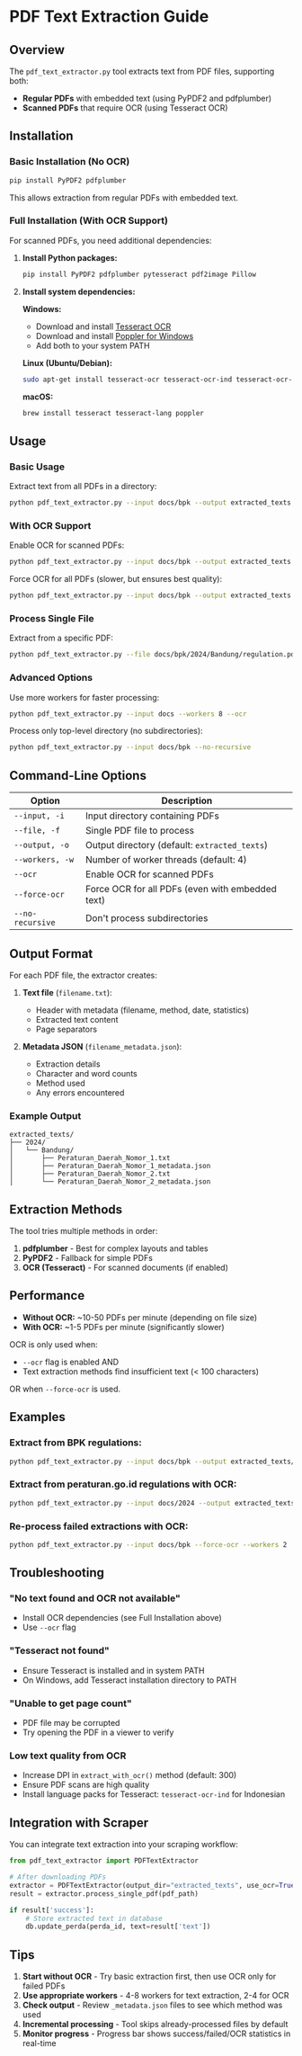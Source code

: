 # PDF Text Extraction Guide

## Overview

The `pdf_text_extractor.py` tool extracts text from PDF files, supporting both:
- **Regular PDFs** with embedded text (using PyPDF2 and pdfplumber)
- **Scanned PDFs** that require OCR (using Tesseract OCR)

## Installation

### Basic Installation (No OCR)

```bash
pip install PyPDF2 pdfplumber
```

This allows extraction from regular PDFs with embedded text.

### Full Installation (With OCR Support)

For scanned PDFs, you need additional dependencies:

1. **Install Python packages:**
   ```bash
   pip install PyPDF2 pdfplumber pytesseract pdf2image Pillow
   ```

2. **Install system dependencies:**

   **Windows:**
   - Download and install [Tesseract OCR](https://github.com/UB-Mannheim/tesseract/wiki)
   - Download and install [Poppler for Windows](https://github.com/oschwartz10612/poppler-windows/releases/)
   - Add both to your system PATH

   **Linux (Ubuntu/Debian):**
   ```bash
   sudo apt-get install tesseract-ocr tesseract-ocr-ind tesseract-ocr-eng poppler-utils
   ```

   **macOS:**
   ```bash
   brew install tesseract tesseract-lang poppler
   ```

## Usage

### Basic Usage

Extract text from all PDFs in a directory:
```bash
python pdf_text_extractor.py --input docs/bpk --output extracted_texts
```

### With OCR Support

Enable OCR for scanned PDFs:
```bash
python pdf_text_extractor.py --input docs/bpk --output extracted_texts --ocr
```

Force OCR for all PDFs (slower, but ensures best quality):
```bash
python pdf_text_extractor.py --input docs/bpk --output extracted_texts --force-ocr
```

### Process Single File

Extract from a specific PDF:
```bash
python pdf_text_extractor.py --file docs/bpk/2024/Bandung/regulation.pdf
```

### Advanced Options

Use more workers for faster processing:
```bash
python pdf_text_extractor.py --input docs --workers 8 --ocr
```

Process only top-level directory (no subdirectories):
```bash
python pdf_text_extractor.py --input docs/bpk --no-recursive
```

## Command-Line Options

| Option | Description |
|--------|-------------|
| `--input, -i` | Input directory containing PDFs |
| `--file, -f` | Single PDF file to process |
| `--output, -o` | Output directory (default: `extracted_texts`) |
| `--workers, -w` | Number of worker threads (default: 4) |
| `--ocr` | Enable OCR for scanned PDFs |
| `--force-ocr` | Force OCR for all PDFs (even with embedded text) |
| `--no-recursive` | Don't process subdirectories |

## Output Format

For each PDF file, the extractor creates:

1. **Text file** (`filename.txt`):
   - Header with metadata (filename, method, date, statistics)
   - Extracted text content
   - Page separators

2. **Metadata JSON** (`filename_metadata.json`):
   - Extraction details
   - Character and word counts
   - Method used
   - Any errors encountered

### Example Output

```
extracted_texts/
├── 2024/
│   └── Bandung/
│       ├── Peraturan_Daerah_Nomor_1.txt
│       ├── Peraturan_Daerah_Nomor_1_metadata.json
│       ├── Peraturan_Daerah_Nomor_2.txt
│       └── Peraturan_Daerah_Nomor_2_metadata.json
```

## Extraction Methods

The tool tries multiple methods in order:

1. **pdfplumber** - Best for complex layouts and tables
2. **PyPDF2** - Fallback for simple PDFs
3. **OCR (Tesseract)** - For scanned documents (if enabled)

## Performance

- **Without OCR:** ~10-50 PDFs per minute (depending on file size)
- **With OCR:** ~1-5 PDFs per minute (significantly slower)

OCR is only used when:
- `--ocr` flag is enabled AND
- Text extraction methods find insufficient text (< 100 characters)

OR when `--force-ocr` is used.

## Examples

### Extract from BPK regulations:
```bash
python pdf_text_extractor.py --input docs/bpk --output extracted_texts/bpk --workers 8
```

### Extract from peraturan.go.id regulations with OCR:
```bash
python pdf_text_extractor.py --input docs/2024 --output extracted_texts/peraturan --ocr --workers 4
```

### Re-process failed extractions with OCR:
```bash
python pdf_text_extractor.py --input docs/bpk --force-ocr --workers 2
```

## Troubleshooting

### "No text found and OCR not available"
- Install OCR dependencies (see Full Installation above)
- Use `--ocr` flag

### "Tesseract not found"
- Ensure Tesseract is installed and in system PATH
- On Windows, add Tesseract installation directory to PATH

### "Unable to get page count"
- PDF file may be corrupted
- Try opening the PDF in a viewer to verify

### Low text quality from OCR
- Increase DPI in `extract_with_ocr()` method (default: 300)
- Ensure PDF scans are high quality
- Install language packs for Tesseract: `tesseract-ocr-ind` for Indonesian

## Integration with Scraper

You can integrate text extraction into your scraping workflow:

```python
from pdf_text_extractor import PDFTextExtractor

# After downloading PDFs
extractor = PDFTextExtractor(output_dir="extracted_texts", use_ocr=True)
result = extractor.process_single_pdf(pdf_path)

if result['success']:
    # Store extracted text in database
    db.update_perda(perda_id, text=result['text'])
```

## Tips

1. **Start without OCR** - Try basic extraction first, then use OCR only for failed PDFs
2. **Use appropriate workers** - 4-8 workers for text extraction, 2-4 for OCR
3. **Check output** - Review `_metadata.json` files to see which method was used
4. **Incremental processing** - Tool skips already-processed files by default
5. **Monitor progress** - Progress bar shows success/failed/OCR statistics in real-time
